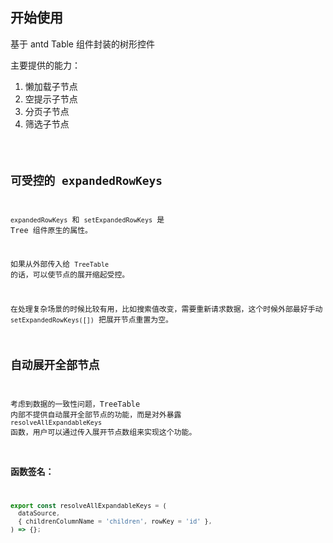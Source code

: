 ## 开始使用

基于 antd Table 组件封装的树形控件

主要提供的能力：

1. 懒加载子节点
2. 空提示子节点
3. 分页子节点
4. 筛选子节点

<code src="./Start" />

## 可受控的 expandedRowKeys

`expandedRowKeys` 和 `setExpandedRowKeys` 是 Tree 组件原生的属性。

如果从外部传入给 `TreeTable` 的话，可以使节点的展开缩起受控。

在处理复杂场景的时候比较有用，比如搜索值改变，需要重新请求数据，这个时候外部最好手动 `setExpandedRowKeys([])` 把展开节点重置为空。

## 自动展开全部节点

考虑到数据的一致性问题，TreeTable 内部不提供自动展开全部节点的功能，而是对外暴露 `resolveAllExpandableKeys` 函数，用户可以通过传入展开节点数组来实现这个功能。

### 函数签名：

```ts
export const resolveAllExpandableKeys = (
  dataSource,
  { childrenColumnName = 'children', rowKey = 'id' },
) => {};
```
